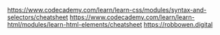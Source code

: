 https://www.codecademy.com/learn/learn-css/modules/syntax-and-selectors/cheatsheet
https://www.codecademy.com/learn/learn-html/modules/learn-html-elements/cheatsheet
https://robbowen.digital
